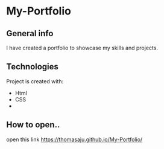 # My-Portfolio
## General info
I have created a portfolio to showcase my skills and projects.
    
## Technologies
Project is created with:
* Html
* CSS
* 
    
## How to open..
open this link
https://thomasaju.github.io/My-Portfolio/




